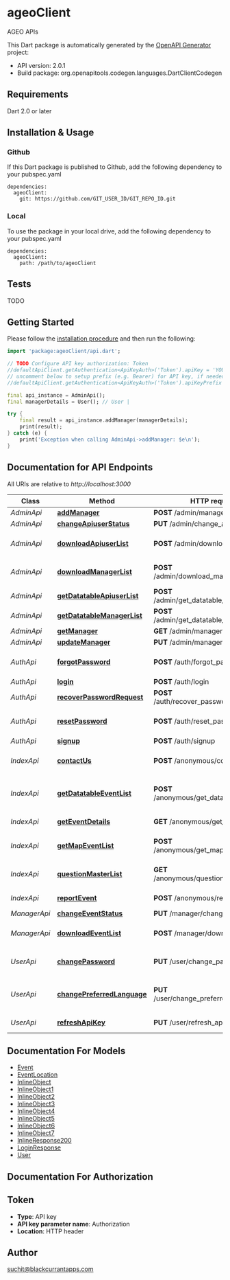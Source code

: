 # ageoClient
AGEO APIs

This Dart package is automatically generated by the [OpenAPI Generator](https://openapi-generator.tech) project:

- API version: 2.0.1
- Build package: org.openapitools.codegen.languages.DartClientCodegen

## Requirements

Dart 2.0 or later

## Installation & Usage

### Github
If this Dart package is published to Github, add the following dependency to your pubspec.yaml
```
dependencies:
  ageoClient:
    git: https://github.com/GIT_USER_ID/GIT_REPO_ID.git
```

### Local
To use the package in your local drive, add the following dependency to your pubspec.yaml
```
dependencies:
  ageoClient:
    path: /path/to/ageoClient
```

## Tests

TODO

## Getting Started

Please follow the [installation procedure](#installation--usage) and then run the following:

```dart
import 'package:ageoClient/api.dart';

// TODO Configure API key authorization: Token
//defaultApiClient.getAuthentication<ApiKeyAuth>('Token').apiKey = 'YOUR_API_KEY';
// uncomment below to setup prefix (e.g. Bearer) for API key, if needed
//defaultApiClient.getAuthentication<ApiKeyAuth>('Token').apiKeyPrefix = 'Bearer';

final api_instance = AdminApi();
final managerDetails = User(); // User | 

try {
    final result = api_instance.addManager(managerDetails);
    print(result);
} catch (e) {
    print('Exception when calling AdminApi->addManager: $e\n');
}

```

## Documentation for API Endpoints

All URIs are relative to *http://localhost:3000*

Class | Method | HTTP request | Description
------------ | ------------- | ------------- | -------------
*AdminApi* | [**addManager**](doc//AdminApi.md#addmanager) | **POST** /admin/manager | 
*AdminApi* | [**changeApiuserStatus**](doc//AdminApi.md#changeapiuserstatus) | **PUT** /admin/change_apiuser_status | 
*AdminApi* | [**downloadApiuserList**](doc//AdminApi.md#downloadapiuserlist) | **POST** /admin/download_apiuser_list | Download Excel file of api users
*AdminApi* | [**downloadManagerList**](doc//AdminApi.md#downloadmanagerlist) | **POST** /admin/download_manager_list | Download Excel file of managers
*AdminApi* | [**getDatatableApiuserList**](doc//AdminApi.md#getdatatableapiuserlist) | **POST** /admin/get_datatable_apiuser_list | 
*AdminApi* | [**getDatatableManagerList**](doc//AdminApi.md#getdatatablemanagerlist) | **POST** /admin/get_datatable_manager_list | 
*AdminApi* | [**getManager**](doc//AdminApi.md#getmanager) | **GET** /admin/manager | 
*AdminApi* | [**updateManager**](doc//AdminApi.md#updatemanager) | **PUT** /admin/manager | 
*AuthApi* | [**forgotPassword**](doc//AuthApi.md#forgotpassword) | **POST** /auth/forgot_password | Initiating forget password
*AuthApi* | [**login**](doc//AuthApi.md#login) | **POST** /auth/login | Login
*AuthApi* | [**recoverPasswordRequest**](doc//AuthApi.md#recoverpasswordrequest) | **POST** /auth/recover_password_request | Reset Password
*AuthApi* | [**resetPassword**](doc//AuthApi.md#resetpassword) | **POST** /auth/reset_password | Reset Password Request
*AuthApi* | [**signup**](doc//AuthApi.md#signup) | **POST** /auth/signup | Sign up
*IndexApi* | [**contactUs**](doc//IndexApi.md#contactus) | **POST** /anonymous/contact_us | Submit contact us form
*IndexApi* | [**getDatatableEventList**](doc//IndexApi.md#getdatatableeventlist) | **POST** /anonymous/get_datatable_event_list | Get paginated list of events
*IndexApi* | [**getEventDetails**](doc//IndexApi.md#geteventdetails) | **GET** /anonymous/get_event_details | Get details of an event
*IndexApi* | [**getMapEventList**](doc//IndexApi.md#getmapeventlist) | **POST** /anonymous/get_map_event_list | Get list of events for map view
*IndexApi* | [**questionMasterList**](doc//IndexApi.md#questionmasterlist) | **GET** /anonymous/question_master_list | Get master list of event questions
*IndexApi* | [**reportEvent**](doc//IndexApi.md#reportevent) | **POST** /anonymous/report_event | Report events
*ManagerApi* | [**changeEventStatus**](doc//ManagerApi.md#changeeventstatus) | **PUT** /manager/change_event_status | 
*ManagerApi* | [**downloadEventList**](doc//ManagerApi.md#downloadeventlist) | **POST** /manager/download_event_list | Download Excel file of events
*UserApi* | [**changePassword**](doc//UserApi.md#changepassword) | **PUT** /user/change_password | Change login user password
*UserApi* | [**changePreferredLanguage**](doc//UserApi.md#changepreferredlanguage) | **PUT** /user/change_preferred_language | Change user's preferred language
*UserApi* | [**refreshApiKey**](doc//UserApi.md#refreshapikey) | **PUT** /user/refresh_apikey | Refresh API key for user


## Documentation For Models

 - [Event](doc//Event.md)
 - [EventLocation](doc//EventLocation.md)
 - [InlineObject](doc//InlineObject.md)
 - [InlineObject1](doc//InlineObject1.md)
 - [InlineObject2](doc//InlineObject2.md)
 - [InlineObject3](doc//InlineObject3.md)
 - [InlineObject4](doc//InlineObject4.md)
 - [InlineObject5](doc//InlineObject5.md)
 - [InlineObject6](doc//InlineObject6.md)
 - [InlineObject7](doc//InlineObject7.md)
 - [InlineResponse200](doc//InlineResponse200.md)
 - [LoginResponse](doc//LoginResponse.md)
 - [User](doc//User.md)


## Documentation For Authorization


## Token

- **Type**: API key
- **API key parameter name**: Authorization
- **Location**: HTTP header


## Author

suchit@blackcurrantapps.com

